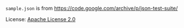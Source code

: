 `sample.json` is from https://code.google.com/archive/p/json-test-suite/

License: [Apache License 2.0](http://www.apache.org/licenses/LICENSE-2.0)
